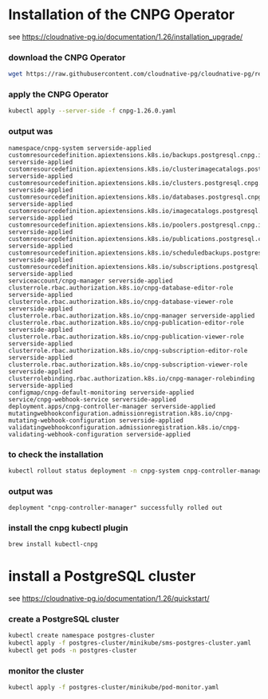 # Installation of the CNPG Operator

see https://cloudnative-pg.io/documentation/1.26/installation_upgrade/

### download the CNPG Operator

```bash
wget https://raw.githubusercontent.com/cloudnative-pg/cloudnative-pg/release-1.26/releases/cnpg-1.26.0.yaml
```

### apply the CNPG Operator

```bash
kubectl apply --server-side -f cnpg-1.26.0.yaml
```

### output was

```aiignore
namespace/cnpg-system serverside-applied
customresourcedefinition.apiextensions.k8s.io/backups.postgresql.cnpg.io serverside-applied
customresourcedefinition.apiextensions.k8s.io/clusterimagecatalogs.postgresql.cnpg.io serverside-applied
customresourcedefinition.apiextensions.k8s.io/clusters.postgresql.cnpg.io serverside-applied
customresourcedefinition.apiextensions.k8s.io/databases.postgresql.cnpg.io serverside-applied
customresourcedefinition.apiextensions.k8s.io/imagecatalogs.postgresql.cnpg.io serverside-applied
customresourcedefinition.apiextensions.k8s.io/poolers.postgresql.cnpg.io serverside-applied
customresourcedefinition.apiextensions.k8s.io/publications.postgresql.cnpg.io serverside-applied
customresourcedefinition.apiextensions.k8s.io/scheduledbackups.postgresql.cnpg.io serverside-applied
customresourcedefinition.apiextensions.k8s.io/subscriptions.postgresql.cnpg.io serverside-applied
serviceaccount/cnpg-manager serverside-applied
clusterrole.rbac.authorization.k8s.io/cnpg-database-editor-role serverside-applied
clusterrole.rbac.authorization.k8s.io/cnpg-database-viewer-role serverside-applied
clusterrole.rbac.authorization.k8s.io/cnpg-manager serverside-applied
clusterrole.rbac.authorization.k8s.io/cnpg-publication-editor-role serverside-applied
clusterrole.rbac.authorization.k8s.io/cnpg-publication-viewer-role serverside-applied
clusterrole.rbac.authorization.k8s.io/cnpg-subscription-editor-role serverside-applied
clusterrole.rbac.authorization.k8s.io/cnpg-subscription-viewer-role serverside-applied
clusterrolebinding.rbac.authorization.k8s.io/cnpg-manager-rolebinding serverside-applied
configmap/cnpg-default-monitoring serverside-applied
service/cnpg-webhook-service serverside-applied
deployment.apps/cnpg-controller-manager serverside-applied
mutatingwebhookconfiguration.admissionregistration.k8s.io/cnpg-mutating-webhook-configuration serverside-applied
validatingwebhookconfiguration.admissionregistration.k8s.io/cnpg-validating-webhook-configuration serverside-applied
```

### to check the installation

```bash
kubectl rollout status deployment -n cnpg-system cnpg-controller-manager
```

### output was

```aiignore
deployment "cnpg-controller-manager" successfully rolled out
```

### install the cnpg kubectl plugin

```bash
brew install kubectl-cnpg
```

# install a PostgreSQL cluster

see https://cloudnative-pg.io/documentation/1.26/quickstart/

### create a PostgreSQL cluster

```bash
kubectl create namespace postgres-cluster
kubectl apply -f postgres-cluster/minikube/sms-postgres-cluster.yaml
kubectl get pods -n postgres-cluster
```

### monitor the cluster

```bash
kubectl apply -f postgres-cluster/minikube/pod-monitor.yaml
```

